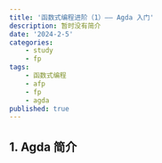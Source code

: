 ```yaml
---
title: '函数式编程进阶（1）—— Agda 入门'
description: 暂时没有简介
date: '2024-2-5'
categories:
    - study
    - fp
tags:
    - 函数式编程
    - afp
    - fp
    - agda
published: true
---
```


## 1. Agda 简介
